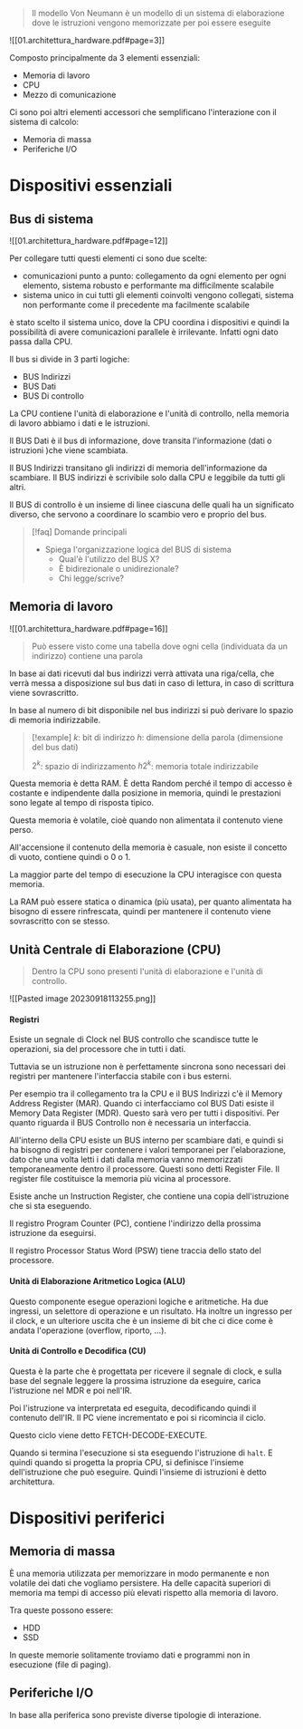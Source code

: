 >Il modello Von Neumann è un modello di un sistema di elaborazione dove le istruzioni vengono memorizzate per poi essere eseguite

![[01.architettura_hardware.pdf#page=3]]

Composto principalmente da 3 elementi essenziali:
- Memoria di lavoro
- CPU
- Mezzo di comunicazione

Ci sono poi altri elementi accessori che semplificano l'interazione con il sistema di calcolo:
- Memoria di massa
- Periferiche I/O

# Dispositivi essenziali
## Bus di sistema

![[01.architettura_hardware.pdf#page=12]]

Per collegare tutti questi elementi ci sono due scelte:
- comunicazioni punto a punto: collegamento da ogni elemento per ogni elemento, sistema robusto e performante ma difficilmente scalabile
- sistema unico in cui tutti gli elementi coinvolti vengono collegati, sistema non performante come il precedente ma facilmente scalabile

è stato scelto il sistema unico, dove la CPU coordina i dispositivi e quindi la possibilità di avere comunicazioni parallele è irrilevante. Infatti ogni dato passa dalla CPU.

Il bus si divide in 3 parti logiche:
- BUS Indirizzi
- BUS Dati
- BUS Di controllo

La CPU contiene l'unità di elaborazione e l'unità di controllo, nella memoria di lavoro abbiamo i dati e le istruzioni.

Il BUS Dati è il bus di informazione, dove transita l'informazione (dati o istruzioni )che viene scambiata.

Il BUS Indirizzi transitano gli indirizzi di memoria dell'informazione da scambiare. Il BUS indirizzi è scrivibile solo dalla CPU e leggibile da tutti gli altri.

Il BUS di controllo è un insieme di linee ciascuna delle quali ha un significato diverso, che servono a coordinare lo scambio vero e proprio del bus.

>[!faq] Domande principali
> - Spiega l'organizzazione logica del BUS di sistema
> 	- Qual'è l'utilizzo del BUS X? 
> 	- È bidirezionale o unidirezionale?
> 	- Chi legge/scrive?


## Memoria di lavoro

![[01.architettura_hardware.pdf#page=16]]

> Può essere visto come una tabella dove ogni cella (individuata da un indirizzo) contiene una parola

In base ai dati ricevuti dal bus indirizzi verrà attivata una riga/cella, che verrà messa a disposizione sul bus dati in caso di lettura, in caso di scrittura viene sovrascritto.

In base al numero di bit disponibile nel bus indirizzi si può derivare lo spazio di memoria indirizzabile.

>[!example]
> $k$: bit di indirizzo
> $h$: dimensione della parola (dimensione del bus dati)
> 
> $2^k$: spazio di indirizzamento
> $h2^k$: memoria totale indirizzabile

Questa memoria è detta RAM.
È detta Random perché il tempo di accesso è costante e indipendente dalla posizione in memoria, quindi le prestazioni sono legate al tempo di risposta tipico.

Questa memoria è volatile, cioè quando non alimentata il contenuto viene perso.

All'accensione il contenuto della memoria è casuale, non esiste il concetto di vuoto, contiene quindi o $0$ o $1$.

La maggior parte del tempo di esecuzione la CPU interagisce con questa memoria.

La RAM può essere statica o dinamica (più usata), per quanto alimentata ha bisogno di essere rinfrescata, quindi per mantenere il contenuto viene sovrascritto con se stesso.

## Unità Centrale di Elaborazione (CPU)

> Dentro la CPU sono presenti l'unità di elaborazione e l'unità di controllo.

![[Pasted image 20230918113255.png]]
#### Registri

Esiste un segnale di Clock nel BUS controllo che scandisce tutte le operazioni, sia del processore che in tutti i dati.

Tuttavia se un istruzione non è perfettamente sincrona sono necessari dei registri per mantenere l'interfaccia stabile con i bus esterni.

Per esempio tra il collegamento tra la CPU e il BUS Indirizzi c'è il Memory Address Register (MAR). Quando ci interfacciamo col BUS Dati esiste il Memory Data Register (MDR). Questo sarà vero per tutti i dispositivi. Per quanto riguarda il BUS Controllo non è necessaria un interfaccia.

All'interno della CPU esiste un BUS interno per scambiare dati, e quindi si ha bisogno di registri per contenere i valori temporanei per l'elaborazione, dato che una volta letti i dati dalla memoria vanno memorizzati temporaneamente dentro il processore. Questi sono detti Register File. Il register file costituisce la memoria più vicina al processore.

Esiste anche un Instruction Register, che contiene una copia dell'istruzione che si sta eseguendo.

Il registro Program Counter (PC), contiene l'indirizzo della prossima istruzione da eseguirsi.

Il registro Processor Status Word (PSW) tiene traccia dello stato del processore.

#### Unità di Elaborazione Aritmetico Logica (ALU)

Questo componente esegue operazioni logiche e aritmetiche.
Ha due ingressi, un selettore di operazione e un risultato.
Ha inoltre un ingresso per il clock, e un ulteriore uscita che è un insieme di bit che ci dice come è andata l'operazione (overflow, riporto, ...).

#### Unità di Controllo e Decodifica (CU)

Questa è la parte che è progettata per ricevere il segnale di clock, e sulla base del segnale leggere la prossima istruzione da eseguire, carica l'istruzione nel MDR e poi nell'IR.

Poi l'istruzione va interpretata ed eseguita, decodificando quindi il contenuto dell'IR.
Il PC viene incrementato e poi si ricomincia il ciclo.

Questo ciclo viene detto FETCH-DECODE-EXECUTE.

Quando si termina l'esecuzione si sta eseguendo l'istruzione di `halt`. E quindi quando si progetta la propria CPU, si definisce l'insieme dell'istruzione che può eseguire. Quindi l'insieme di istruzioni è detto architettura.

# Dispositivi periferici

## Memoria di massa

È una memoria utilizzata per memorizzare in modo permanente e non volatile dei dati che vogliamo persistere. Ha delle capacità superiori di memoria ma tempi di accesso più elevati rispetto alla memoria di lavoro.

Tra queste possono essere:
- HDD
- SSD

In queste memorie solitamente troviamo dati e programmi non in esecuzione (file di paging).

## Periferiche I/O

In base alla periferica sono previste diverse tipologie di interazione.